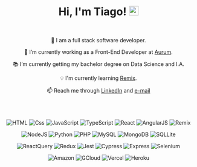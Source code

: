 <h1 align="center">
   Hi, I'm Tiago! <img src="https://media.giphy.com/media/hvRJCLFzcasrR4ia7z/giphy.gif" width="25px" height="25px">
</h1>
<br/>
<div align="center">
  <div>
     <p>📔 I am a full stack software developer.</p>
     <p>🌱 I’m currently working as a Front-End Developer at <a href='https://aurum.com.br/'>Aurum</a>.</p>
     <p>📚 I’m currently getting my bachelor degree on Data Science and I.A.</p>
     <p>💡 I'm currently learning <a href='https://remix.run/'>Remix</a>.</p>
     <p>📫 Reach me through <a href='https://www.linkedin.com/in/tiagoornelasadv/'>LinkedIn</a> and <a href="mailto: advtiagoornelas@gmail.com">e-mail</a></p>
  </div>
  <br/>
  <br/>
  <p>
     <img alt="HTML" src="https://img.shields.io/badge/HTML-E34F26?logo=html5&logoColor=white&style=flat" />
     <img alt="Css" src="https://img.shields.io/badge/CSS-1572B6?logo=css3&logoColor=white&style=flat" />
     <img alt="JavaScript" src="https://img.shields.io/badge/JavaScript-F7DF1E?logo=javascript&logoColor=white&style=flat" />
     <img alt="TypeScript" src="https://img.shields.io/badge/TypeScript-3178C6?logo=typescript&logoColor=white&style=flat" />
     <img alt="React" src="https://img.shields.io/badge/React-61DAFB?logo=react&logoColor=white&style=flat" />
     <img alt="AngularJS" src="https://img.shields.io/badge/Angular JS-DD0031?logo=angular&logoColor=white&style=flat" />
     <img alt="Remix" src="https://img.shields.io/badge/Remix-000000?logo=remix&logoColor=white&style=flat" />
  </p>
  <p>
     <img alt="NodeJS" src="https://img.shields.io/badge/Node.JS-339933?style=for-the-badge&logo=node.js&logoColor=white&style=flat" />
     <img alt="Python" src="https://img.shields.io/badge/Python-3776AB?style=for-the-badge&logo=python&logoColor=white&style=flat" />
     <img alt="PHP" src="https://img.shields.io/badge/PHP-777BB4?style=for-the-badge&logo=php&logoColor=white&style=flat" />
     <img alt="MySQL" src="https://img.shields.io/badge/MySQL-4479A1?style=for-the-badge&logo=mysql&logoColor=white&style=flat" />
     <img alt="MongoDB" src="https://img.shields.io/badge/MongoDB-47A248?logo=mongodb&logoColor=white&style=flat" />
     <img alt="SQLLite" src="https://img.shields.io/badge/SQLite-003B57?logo=sqlite&logoColor=white&style=flat" />
  </p>
  <p>
     <img alt="ReactQuery" src="https://img.shields.io/badge/React Query-FF4154?logo=react+query&logoColor=white&style=flat" />
     <img alt="Redux" src="https://img.shields.io/badge/Redux-764ABC?logo=redux&logoColor=white&style=flat" />
     <img alt="Jest" src="https://img.shields.io/badge/Jest-C21325?logo=jest&logoColor=white&style=flat" />
     <img alt="Cypress" src="https://img.shields.io/badge/Cypress-17202C?logo=cypress&logoColor=white&style=flat" />
     <img alt="Express" src="https://img.shields.io/badge/Express-000000?style=for-the-badge&logo=express&logoColor=white&style=flat" />
     <img alt="Selenium" src="https://img.shields.io/badge/Selenium-43B02A?logo=selenium&logoColor=white&style=flat" />
  </p>
  <p>
     <img alt="Amazon" src="https://img.shields.io/badge/Amazon AWS-232F3E?logo=amazon+aws&logoColor=white&style=flat" />
     <img alt="GCloud" src="https://img.shields.io/badge/Google Cloud-4285F4?logo=google+cloud&logoColor=white&style=flat" />
     <img alt="Vercel" src="https://img.shields.io/badge/Vercel-000000?logo=vercel&logoColor=white&style=flat" />
     <img alt="Heroku" src="https://img.shields.io/badge/Heroku-430098?logo=heroku&logoColor=white&style=flat" />
  </p>
</div>
